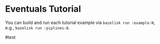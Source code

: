 # Eventuals Tutorial

You can build and run each tutorial example via `bazelisk run :example-N`, e.g., `bazelisk run :piplines-8`.

#test
